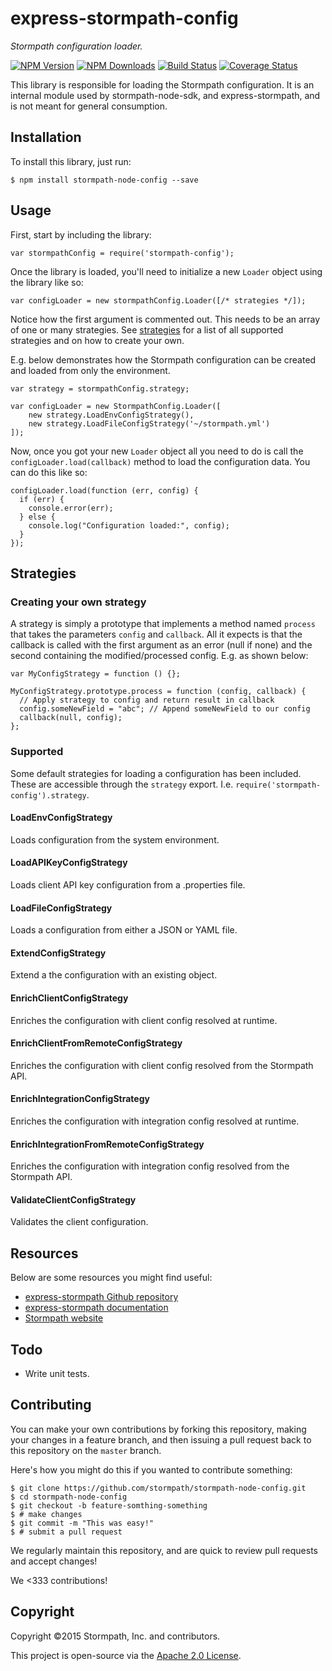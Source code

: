 # express-stormpath-config

*Stormpath configuration loader.*

[![NPM Version](https://img.shields.io/npm/v/stormpath-node-config.svg?style=flat)](https://npmjs.org/package/stormpath-node-config)
[![NPM Downloads](http://img.shields.io/npm/dm/stormpath-node-config.svg?style=flat)](https://npmjs.org/package/stormpath-node-config)
[![Build Status](https://img.shields.io/travis/stormpath/stormpath-node-config.svg?style=flat)](https://travis-ci.org/stormpath/stormpath-node-config)
[![Coverage Status](https://coveralls.io/repos/stormpath/stormpath-node-config/badge.svg?branch=master)](https://coveralls.io/r/stormpath/stormpath-node-config?branch=master)

This library is responsible for loading the Stormpath configuration.  It is an internal module used by stormpath-node-sdk, and express-stormpath, and is
not meant for general consumption.


## Installation

To install this library, just run:

```
$ npm install stormpath-node-config --save
```


## Usage

First, start by including the library:

```
var stormpathConfig = require('stormpath-config');
```

Once the library is loaded, you'll need to initialize a new `Loader` object using the library like so:

```
var configLoader = new stormpathConfig.Loader([/* strategies */]);
```

Notice how the first argument is commented out. This needs to be an array of one or many strategies. See [strategies](#strategies) for a list of all supported strategies and on how to create your own.

E.g. below demonstrates how the Stormpath configuration can be created and loaded from only the environment.

```
var strategy = stormpathConfig.strategy;

var configLoader = new StormpathConfig.Loader([
    new strategy.LoadEnvConfigStrategy(),
    new strategy.LoadFileConfigStrategy('~/stormpath.yml')
]);
```

Now, once you got your new `Loader` object all you need to do is call the `configLoader.load(callback)` method to load the configuration data.
You can do this like so:

```
configLoader.load(function (err, config) {
  if (err) {
    console.error(err);
  } else {
    console.log("Configuration loaded:", config);
  }
});
```

## Strategies

### Creating your own strategy

A strategy is simply a prototype that implements a method named `process` that takes the parameters `config` and `callback`. All it expects is that the callback is called with the first argument as an error (null if none) and the second containing the modified/processed config. E.g. as shown below:

```
var MyConfigStrategy = function () {};

MyConfigStrategy.prototype.process = function (config, callback) {
  // Apply strategy to config and return result in callback
  config.someNewField = "abc"; // Append someNewField to our config
  callback(null, config);
};
```

### Supported

Some default strategies for loading a configuration has been included. These are accessible through the `strategy` export. I.e. `require('stormpath-config').strategy`.

#### LoadEnvConfigStrategy

Loads configuration from the system environment.

#### LoadAPIKeyConfigStrategy

Loads client API key configuration from a .properties file.

#### LoadFileConfigStrategy

Loads a configuration from either a JSON or YAML file.

#### ExtendConfigStrategy

Extend a the configuration with an existing object.

#### EnrichClientConfigStrategy

Enriches the configuration with client config resolved at runtime.

#### EnrichClientFromRemoteConfigStrategy

Enriches the configuration with client config resolved from the Stormpath API.

#### EnrichIntegrationConfigStrategy

Enriches the configuration with integration config resolved at runtime.

#### EnrichIntegrationFromRemoteConfigStrategy

Enriches the configuration with integration config resolved from the Stormpath API.

#### ValidateClientConfigStrategy

Validates the client configuration.

## Resources

Below are some resources you might find useful:

- [express-stormpath Github repository](https://github.com/stormpath/stormpath-express)
- [express-stormpath documentation](http://docs.stormpath.com/nodejs/express/latest/)
- [Stormpath website](https://stormpath.com)

## Todo

* Write unit tests.

## Contributing

You can make your own contributions by forking this repository, making your
changes in a feature branch, and then issuing a pull request back to this
repository on the `master` branch.

Here's how you might do this if you wanted to contribute something:

```console
$ git clone https://github.com/stormpath/stormpath-node-config.git
$ cd stormpath-node-config
$ git checkout -b feature-somthing-something
$ # make changes
$ git commit -m "This was easy!"
$ # submit a pull request
```

We regularly maintain this repository, and are quick to review pull requests
and accept changes!

We <333 contributions!


## Copyright

Copyright &copy;2015 Stormpath, Inc. and contributors.

This project is open-source via the [Apache 2.0 License](http://www.apache.org/licenses/LICENSE-2.0).